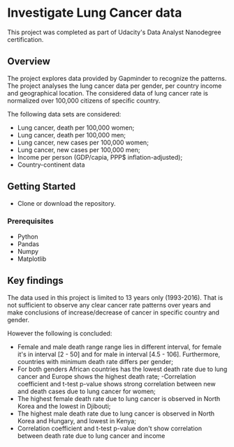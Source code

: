 # Investigate Lung Cancer data 
This project was completed as part of Udacity's Data Analyst Nanodegree certification.

## Overview
The project explores data provided by Gapminder to recognize the patterns. The project analyses the lung cancer data per gender, per country income and geographical location. The considered data of lung cancer rate is normalized over 100,000 citizens of specific country.

The following data sets are considered:

- Lung cancer, death per 100,000 women;
- Lung cancer, death per 100,000 men; 
- Lung cancer, new cases per 100,000 women;
- Lung cancer, new cases per 100,000 men;
- Income per person (GDP/capia, PPP$ inflation-adjusted); 
- Country-continent data

## Getting Started
- Clone or download the repository.

### Prerequisites
- Python
- Pandas
- Numpy
- Matplotlib

## Key findings
The data used in this project is limited to 13 years only (1993-2016). That is not sufficient to observe any clear cancer rate patterns over years and make conclusions of increase/decrease of cancer in specific country and gender.

However the following is concluded:
- Female and male death range range lies in different interval, for female it's in interval [2 - 50] and for male in interval [4.5 - 106]. Furthermore, countries with minimum death rate differs per gender;
- For both genders African countries has the lowest death rate due to lung cancer and Europe shows the highest death rate;
-Correlation coefficient and t-test p-value shows strong correlation between new and death cases due to lung cancer for women;
- The highest female death rate due to lung cancer is observed in North Korea and the lowest in Djibouti;
- The highest male death rate due to lung cancer is observed in North Korea and Hungary, and lowest in Kenya;
- Correlation coefficient and t-test p-value don't show correlation between death rate due to lung cancer and income

